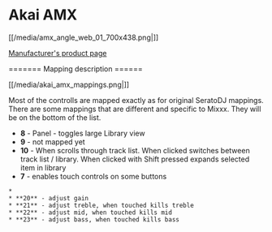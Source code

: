 # Akai AMX

[[/media/amx_angle_web_01_700x438.png|]]

[Manufacturer's product page](http://www.akaipro.com/product/amx)

\======= Mapping description ======

[[/media/akai_amx_mappings.png|]]

Most of the controlls are mapped exactly as for original SeratoDJ
mappings. There are some mappings that are different and specific to
Mixxx. They will be on the bottom of the list.

  - **8** - Panel - toggles large Library view
  - **9** - not mapped yet
  - **10** - When scrolls through track list. When clicked switches
    between track list / library. When clicked with Shift pressed
    expands selected item in library
  - **7** - enables touch controls on some buttons

<!-- end list -->

    * 
    * **20** - adjust gain 
    * **21** - adjust treble, when touched kills treble
    * **22** - adjust mid, when touched kills mid
    * **23** - adjust bass, when touched kills bass
